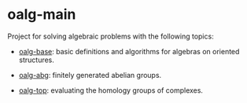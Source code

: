 # oalg-main

Project for solving algebraic problems with the following topics:

- [oalg-base](https://github.com/zErichGut/oalg-main/blob/main/oalg-base/README.md):
basic definitions and algorithms for algebras on oriented structures.

- [oalg-abg](https://github.com/zErichGut/oalg-main/blob/main/oalg-abg/README.md):
finitely generated abelian groups.

- [oalg-top](https://github.com/zErichGut/oalg-main/blob/main/oalg-top/README.md):
evaluating the homology groups of complexes.

